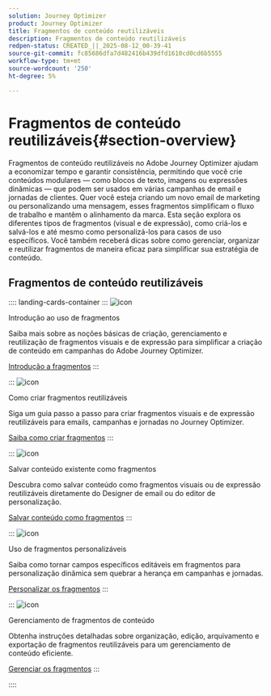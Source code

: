 ```yaml
---
solution: Journey Optimizer
product: Journey Optimizer
title: Fragmentos de conteúdo reutilizáveis
description: Fragmentos de conteúdo reutilizáveis
redpen-status: CREATED_||_2025-08-12_00-39-41
source-git-commit: fc85686dfa7d482416b439dfd1610cd0cd6b5555
workflow-type: tm+mt
source-wordcount: '250'
ht-degree: 5%

---
```



# Fragmentos de conteúdo reutilizáveis{#section-overview}

Fragmentos de conteúdo reutilizáveis no Adobe Journey Optimizer ajudam a economizar tempo e garantir consistência, permitindo que você crie conteúdos modulares — como blocos de texto, imagens ou expressões dinâmicas — que podem ser usados em várias campanhas de email e jornadas de clientes. Quer você esteja criando um novo email de marketing ou personalizando uma mensagem, esses fragmentos simplificam o fluxo de trabalho e mantêm o alinhamento da marca. Esta seção explora os diferentes tipos de fragmentos (visual e de expressão), como criá-los e salvá-los e até mesmo como personalizá-los para casos de uso específicos. Você também receberá dicas sobre como gerenciar, organizar e reutilizar fragmentos de maneira eficaz para simplificar sua estratégia de conteúdo.

## Fragmentos de conteúdo reutilizáveis

:::: landing-cards-container
:::
![icon](https://cdn.experienceleague.adobe.com/icons/book.svg)

Introdução ao uso de fragmentos

Saiba mais sobre as noções básicas de criação, gerenciamento e reutilização de fragmentos visuais e de expressão para simplificar a criação de conteúdo em campanhas do Adobe Journey Optimizer.

[Introdução a fragmentos](../using/content-management/fragments.md)
:::

:::
![icon](https://cdn.experienceleague.adobe.com/icons/circle-play.svg)

Como criar fragmentos reutilizáveis

Siga um guia passo a passo para criar fragmentos visuais e de expressão reutilizáveis para emails, campanhas e jornadas no Journey Optimizer.

[Saiba como criar fragmentos](../using/content-management/create-fragments.md)
:::

:::
![icon](https://cdn.experienceleague.adobe.com/icons/list-check.svg)

Salvar conteúdo existente como fragmentos

Descubra como salvar conteúdo como fragmentos visuais ou de expressão reutilizáveis diretamente do Designer de email ou do editor de personalização.

[Salvar conteúdo como fragmentos](../using/content-management/save-fragments.md)
:::

:::
![icon](https://cdn.experienceleague.adobe.com/icons/puzzle-piece.svg)

Uso de fragmentos personalizáveis

Saiba como tornar campos específicos editáveis em fragmentos para personalização dinâmica sem quebrar a herança em campanhas e jornadas.

[Personalizar os fragmentos](../using/content-management/customizable-fragments.md)
:::

:::
![icon](https://cdn.experienceleague.adobe.com/icons/gear.svg)

Gerenciamento de fragmentos de conteúdo

Obtenha instruções detalhadas sobre organização, edição, arquivamento e exportação de fragmentos reutilizáveis para um gerenciamento de conteúdo eficiente.

[Gerenciar os fragmentos](../using/content-management/manage-fragments.md)
:::

::::
